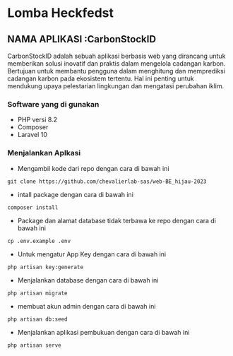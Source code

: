 # Lomba Heckfedst 

## NAMA APLIKASI :CarbonStockID
CarbonStockID adalah sebuah aplikasi berbasis web yang dirancang untuk memberikan solusi inovatif dan praktis dalam mengelola cadangan karbon. Bertujuan untuk membantu pengguna dalam menghitung dan memprediksi cadangan karbon pada ekosistem tertentu. Hal ini penting untuk mendukung upaya pelestarian lingkungan dan mengatasi perubahan iklim.
### Software yang di gunakan 
* PHP versi 8.2
* Composer 
* Laravel 10 

### Menjalankan Aplkasi 
* Mengambil kode dari repo dengan cara di bawah ini
```
git clone https://github.com/chevalierlab-sas/web-BE_hijau-2023
```
* intall package dengan cara di bawah ini
```
composer install
```
* Package dan alamat database tidak terbawa ke repo dengan cara di bawah ini
```
cp .env.example .env
```
* Untuk mengatur App Key dengan cara di bawah ini 
```
php artisan key:generate
```
* Menjalankan database dengan cara di bawah ini 
```
php artisan migrate
```
* membuat akun admin dengan cara di bawah ini 
```
php artisan db:seed
```
* Menjalankan aplikasi pembukuan dengan cara di bawah ini 
```
php artisan serve 
```